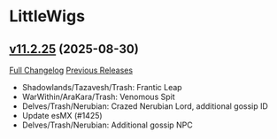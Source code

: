 # LittleWigs

## [v11.2.25](https://github.com/BigWigsMods/LittleWigs/tree/v11.2.25) (2025-08-30)
[Full Changelog](https://github.com/BigWigsMods/LittleWigs/compare/v11.2.24...v11.2.25) [Previous Releases](https://github.com/BigWigsMods/LittleWigs/releases)

- Shadowlands/Tazavesh/Trash: Frantic Leap  
- WarWithin/AraKara/Trash: Venomous Spit  
- Delves/Trash/Nerubian: Crazed Nerubian Lord, additional gossip ID  
- Update esMX (#1425)  
- Delves/Trash/Nerubian: Additional gossip NPC  
